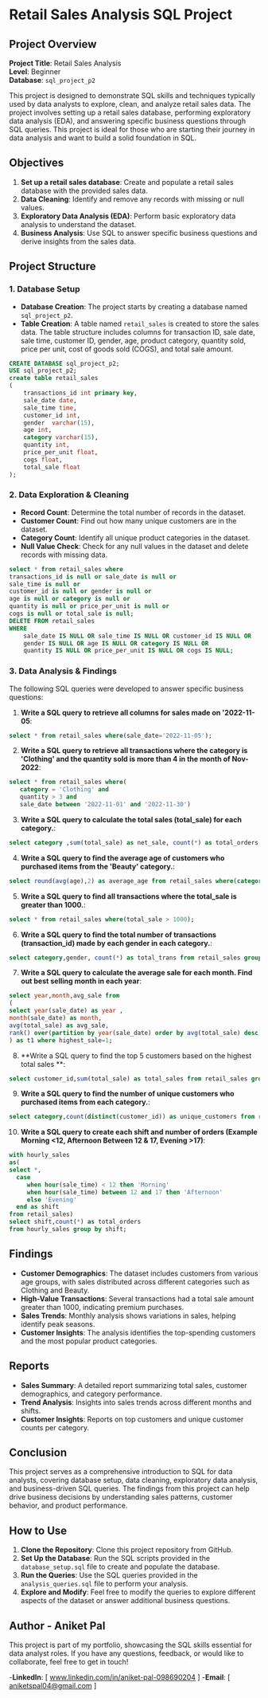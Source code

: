 # Retail Sales Analysis SQL Project

## Project Overview

**Project Title**: Retail Sales Analysis  
**Level**: Beginner  
**Database**: `sql_project_p2`

This project is designed to demonstrate SQL skills and techniques typically used by data analysts to explore, clean, and analyze retail sales data. The project involves setting up a retail sales database, performing exploratory data analysis (EDA), and answering specific business questions through SQL queries. This project is ideal for those who are starting their journey in data analysis and want to build a solid foundation in SQL.

## Objectives

1. **Set up a retail sales database**: Create and populate a retail sales database with the provided sales data.
2. **Data Cleaning**: Identify and remove any records with missing or null values.
3. **Exploratory Data Analysis (EDA)**: Perform basic exploratory data analysis to understand the dataset.
4. **Business Analysis**: Use SQL to answer specific business questions and derive insights from the sales data.

## Project Structure

### 1. Database Setup

- **Database Creation**: The project starts by creating a database named `sql_project_p2`.
- **Table Creation**: A table named `retail_sales` is created to store the sales data. The table structure includes columns for transaction ID, sale date, sale time, customer ID, gender, age, product category, quantity sold, price per unit, cost of goods sold (COGS), and total sale amount.

```sql
CREATE DATABASE sql_project_p2;
USE sql_project_p2;
create table retail_sales 
(
    transactions_id int primary key,	
    sale_date date,
    sale_time time,
    customer_id int,
    gender	varchar(15),
    age int,
    category varchar(15),	
	quantity int,
    price_per_unit float,	
	cogs float,
	total_sale float
);
```

### 2. Data Exploration & Cleaning

- **Record Count**: Determine the total number of records in the dataset.
- **Customer Count**: Find out how many unique customers are in the dataset.
- **Category Count**: Identify all unique product categories in the dataset.
- **Null Value Check**: Check for any null values in the dataset and delete records with missing data.

```sql
select * from retail_sales where 
transactions_id is null or sale_date is null or 
sale_time is null or
customer_id is null or gender is null or
age is null or category is null or
quantity is null or price_per_unit is null or
cogs is null or total_sale is null;
DELETE FROM retail_sales
WHERE 
    sale_date IS NULL OR sale_time IS NULL OR customer_id IS NULL OR 
    gender IS NULL OR age IS NULL OR category IS NULL OR 
    quantity IS NULL OR price_per_unit IS NULL OR cogs IS NULL;
```

### 3. Data Analysis & Findings

The following SQL queries were developed to answer specific business questions:

1. **Write a SQL query to retrieve all columns for sales made on '2022-11-05**:
```sql
select * from retail_sales where(sale_date='2022-11-05');
```

2. **Write a SQL query to retrieve all transactions where the category is 'Clothing' and the quantity sold is more than 4 in the month of Nov-2022**:
```sql
select * from retail_sales where(
   category = 'Clothing' and
   quantity > 3 and
   sale_date between '2022-11-01' and '2022-11-30')
```

3. **Write a SQL query to calculate the total sales (total_sale) for each category.**:
```sql
select category ,sum(total_sale) as net_sale, count(*) as total_orders from retail_sales group by category;
```

4. **Write a SQL query to find the average age of customers who purchased items from the 'Beauty' category.**:
```sql
select round(avg(age),2) as average_age from retail_sales where(category='Beauty'); 
```

5. **Write a SQL query to find all transactions where the total_sale is greater than 1000.**:
```sql
select * from retail_sales where(total_sale > 1000);
```

6. **Write a SQL query to find the total number of transactions (transaction_id) made by each gender in each category.**:
```sql
select category,gender, count(*) as total_trans from retail_sales group by category,gender order by 1;
```

7. **Write a SQL query to calculate the average sale for each month. Find out best selling month in each year**:
```sql
select year,month,avg_sale from
(
select year(sale_date) as year ,
month(sale_date) as month,
avg(total_sale) as avg_sale, 
rank() over(partition by year(sale_date) order by avg(total_sale) desc) as highest_sale from retail_sales group by 1,2  
) as t1 where highest_sale=1;
```

8. **Write a SQL query to find the top 5 customers based on the highest total sales **:
```sql
select customer_id,sum(total_sale) as total_sales from retail_sales group by 1 order by 2 desc limit 5;
```

9. **Write a SQL query to find the number of unique customers who purchased items from each category.**:
```sql
select category,count(distinct(customer_id)) as unique_customers from retail_sales group by category;
```

10. **Write a SQL query to create each shift and number of orders (Example Morning <12, Afternoon Between 12 & 17, Evening >17)**:
```sql
with hourly_sales 
as(
select *,
  case
     when hour(sale_time) < 12 then 'Morning'
     when hour(sale_time) between 12 and 17 then 'Afternoon'
     else 'Evening'
  end as shift
from retail_sales)
select shift,count(*) as total_orders
from hourly_sales group by shift;
```

## Findings

- **Customer Demographics**: The dataset includes customers from various age groups, with sales distributed across different categories such as Clothing and Beauty.
- **High-Value Transactions**: Several transactions had a total sale amount greater than 1000, indicating premium purchases.
- **Sales Trends**: Monthly analysis shows variations in sales, helping identify peak seasons.
- **Customer Insights**: The analysis identifies the top-spending customers and the most popular product categories.

## Reports

- **Sales Summary**: A detailed report summarizing total sales, customer demographics, and category performance.
- **Trend Analysis**: Insights into sales trends across different months and shifts.
- **Customer Insights**: Reports on top customers and unique customer counts per category.

## Conclusion

This project serves as a comprehensive introduction to SQL for data analysts, covering database setup, data cleaning, exploratory data analysis, and business-driven SQL queries. The findings from this project can help drive business decisions by understanding sales patterns, customer behavior, and product performance.

## How to Use

1. **Clone the Repository**: Clone this project repository from GitHub.
2. **Set Up the Database**: Run the SQL scripts provided in the `database_setup.sql` file to create and populate the database.
3. **Run the Queries**: Use the SQL queries provided in the `analysis_queries.sql` file to perform your analysis.
4. **Explore and Modify**: Feel free to modify the queries to explore different aspects of the dataset or answer additional business questions.

## Author - Aniket Pal

This project is part of my portfolio, showcasing the SQL skills essential for data analyst roles. If you have any questions, feedback, or would like to collaborate, feel free to get in touch!

-**LinkedIn**: [ www.linkedin.com/in/aniket-pal-098690204 ]
-**Email**: [ aniketspal04@gmail.com ]
